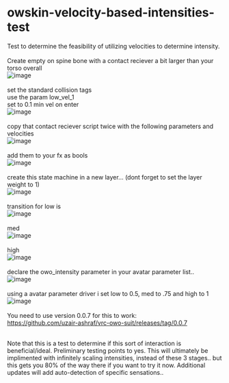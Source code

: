 # owskin-velocity-based-intensities-test
Test to determine the feasibility of utilizing velocities to determine intensity. <br>
<br>
Create empty on spine bone with a contact reciever a bit larger than your torso overall
<br>
![image](https://github.com/notancillary/owskin-velocity-based-intensities-test/assets/50598087/3df37e6c-000f-46f8-bec1-c9f8c201bfe2)
<br><br>
set the standard collision tags <br>
use the param low_vel_1 <br>
set to 0.1 min vel on enter <br>
![image](https://github.com/notancillary/owskin-velocity-based-intensities-test/assets/50598087/55e4b84d-21b8-40fe-ad4d-92a7bf6a2134)
<br>
<br>
copy that contact reciever script twice with the following parameters and velocities
<br>
![image](https://github.com/notancillary/owskin-velocity-based-intensities-test/assets/50598087/0ca1a2c8-a8c5-419d-8288-2927b422916f)
<br><br>
add them to your fx as bools
<br>
![image](https://github.com/notancillary/owskin-velocity-based-intensities-test/assets/50598087/4578738c-501d-470f-aac1-3381259cbce7)
<br><br>
create this state machine in a new layer... (dont forget to set the layer weight to 1) 
<br>
![image](https://github.com/notancillary/owskin-velocity-based-intensities-test/assets/50598087/4a6b69fb-6c40-43fe-beac-3bbc28b75adf)
<br><br>
transition for low is<br>
![image](https://github.com/notancillary/owskin-velocity-based-intensities-test/assets/50598087/9d0b0f49-0b38-4ece-8670-2aef6581913d)
<br><br>
med<br>
![image](https://github.com/notancillary/owskin-velocity-based-intensities-test/assets/50598087/d976884f-9fda-46a3-bac9-4516004809e5)
<br><br>
high<br>
![image](https://github.com/notancillary/owskin-velocity-based-intensities-test/assets/50598087/fd08511b-34c0-41a9-8599-98b27f7854ca)
<br><br>
declare the owo_intensity parameter in your avatar parameter list..<br>
![image](https://github.com/notancillary/owskin-velocity-based-intensities-test/assets/50598087/d4d389be-7d8d-4fd7-890c-e670e7552283)
<br>
<br>
using a avatar parameter driver i set low to 0.5, med to .75 and high to 1<br>
![image](https://github.com/notancillary/owskin-velocity-based-intensities-test/assets/50598087/47e81154-4772-4e8b-b158-400b83d3b48e)
<br><br>
You need to use version 0.0.7 for this to work: <br>
https://github.com/uzair-ashraf/vrc-owo-suit/releases/tag/0.0.7<br>
<br>

Note that this is a test to determine if this sort of interaction is beneficial/ideal. Preliminary testing points to yes. This will ultimately be implimented with infinitely scaling intensities, instead of these 3 stages.. but this gets you 80% of the way there if you want to try it now. Additional updates will add auto-detection of specific sensations.. <br>
